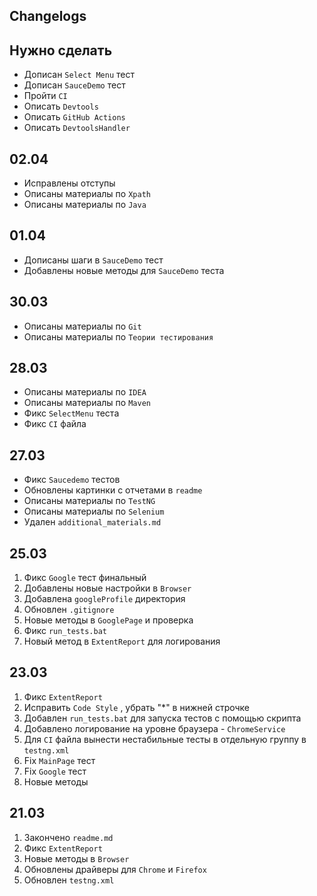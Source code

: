 ## Changelogs

## Нужно сделать

- Дописан `Select Menu` тест
- Дописан `SauceDemo` тест
- Пройти `CI`
- Описать `Devtools`
- Описать `GitHub Actions`
- Описать `DevtoolsHandler`

## 02.04

- Исправлены отступы
- Описаны материалы по `Xpath`
- Описаны материалы по `Java`

## 01.04

- Дописаны шаги в `SauceDemo` тест
- Добавлены новые методы для `SauceDemo` теста

## 30.03

- Описаны материалы по `Git`
- Описаны материалы по `Теории тестирования`

## 28.03

- Описаны материалы по `IDEA`
- Описаны материалы по `Maven`
- Фикс `SelectMenu` теста
- Фикс `CI` файла

## 27.03

- Фикс `Saucedemo` тестов
- Обновлены картинки с отчетами в `readme`
- Описаны материалы по `TestNG`
- Описаны материалы по `Selenium`
- Удален `additional_materials.md`

## 25.03

1) Фикс `Google` тест финальный
2) Добавлены новые настройки в `Browser`
3) Добавлена `googleProfile` директория
4) Обновлен `.gitignore`
5) Новые методы в `GooglePage` и проверка
6) Фикс `run_tests.bat`
7) Новый метод в `ExtentReport` для логирования

## 23.03

1) Фикс `ExtentReport`
2) Исправить `Code Style` , убрать "*" в нижней строчке
3) Добавлен `run_tests.bat` для запуска тестов с помощью скрипта
4) Добавлено логирование на уровне браузера - `ChromeService`
5) Для `CI` файла вынести нестабильные тесты в отдельную группу в `testng.xml`
6) Fix `MainPage` тест
7) Fix `Google` тест
8) Новые методы

## 21.03

1) Закончено `readme.md`
2) Фикс `ExtentReport`
3) Новые методы в `Browser`
4) Обновлены драйверы для `Chrome` и `Firefox`
5) Обновлен `testng.xml`
